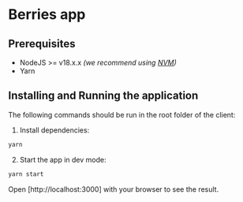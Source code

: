 # Berries app

## Prerequisites

- NodeJS >= v18.x.x _(we recommend using [NVM](https://github.com/nvm-sh/nvm#installing-and-updating))_
- Yarn

## Installing and Running the application

The following commands should be run in the root folder of the client:

1. Install dependencies:

```sh
yarn
```

2. Start the app in dev mode:

```sh
yarn start
```

Open [http://localhost:3000] with your browser to see the result.